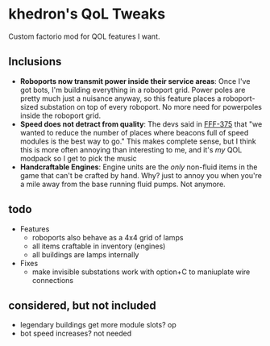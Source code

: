 # khedron's QoL Tweaks

Custom factorio mod for QOL features I want.

## Inclusions

- **Roboports now transmit power inside their service areas**: Once I've got bots, I'm building everything in a roboport grid. Power poles are pretty much just a nuisance anyway, so this feature places a roboport-sized substation on top of every roboport. No more need for powerpoles inside the roboport grid.
- **Speed does not detract from quality**: The devs said in [FFF-375](https://www.factorio.com/blog/post/fff-375) that "we wanted to reduce the number of places where beacons full of speed modules is the best way to go." This makes complete sense, but I think this is more often annoying than interesting to me, and it's _my_ QOL modpack so I get to pick the music
- **Handcraftable Engines**: Engine units are the _only_ non-fluid items in the game that can't be crafted by hand. Why? just to annoy you when you're a mile away from the base running fluid pumps. Not anymore.

## todo

- Features
  - roboports also behave as a 4x4 grid of lamps
  - all items craftable in inventory (engines)
  - all buildings are lamps internally
- Fixes
  - make invisible substations work with option+C to maniuplate wire connections

## considered, but not included

- legendary buildings get more module slots? op
- bot speed increases? not needed
